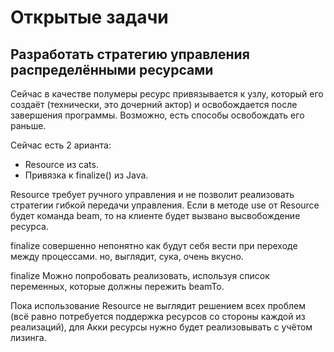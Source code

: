 # Открытые задачи

## Разработать стратегию управления распределёнными ресурсами

Сейчас в качестве полумеры ресурс привязывается к узлу, который его создаёт 
(технически, это дочерний актор) и освобождается после завершения программы. 
Возможно, есть способы освобождать его раньше.

Сейчас есть 2 арианта:
* Resource из cats.
* Привязка к finalize() из Java.

Resource требует ручного управления и не позволит реализовать стратегии гибкой передачи управления.
Если в методе use от Resource будет команда beam, то на клиенте будет вызвано высвобождение ресурса.


finalize совершенно непонятно как будут себя вести при переходе между процессами.
но, выглядит, сука, очень вкусно.

finalize Можно попробовать реализовать, используя список переменных, которые должны пережить beamTo.

Пока использование Resource не выглядит решением всех проблем (всё равно потребуется поддержка 
ресурсов со стороны каждой из реализаций), для Акки ресурсы нужно будет реализовывать с учётом лизинга.